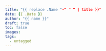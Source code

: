 ```yaml
---
title: "{{ replace .Name "-" " " | title }}"
date: {{ .Date }}
author: "{{ name }}"
draft: true
toc: false
images:
tags:
  - untagged
---
```


